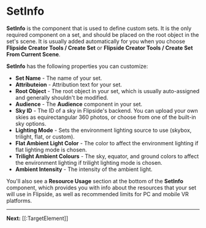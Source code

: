 # SetInfo

**SetInfo** is the component that is used to define custom sets. It is the only required component on a set, and should be placed on the root object in the set's scene. It is usually added automatically for you when you choose **Flipside Creator Tools / Create Set** or **Flipside Creator Tools / Create Set From Current Scene**.

**SetInfo** has the following properties you can customize:

* **Set Name** - The name of your set.
* **Attributeion** - Attribution text for your set.
* **Root Object** - The root object in your set, which is usually auto-assigned and generally shouldn't be modified.
* **Audience** - The **Audience** component in your set.
* **Sky ID** - The ID of a sky in Flipside's backend. You can upload your own skies as equirectangular 360 photos, or choose from one of the built-in sky options.
* **Lighting Mode** - Sets the environment lighting source to use (skybox, trilight, flat, or custom).
* **Flat Ambient Light Color** - The color to affect the environment lighting if flat lighting mode is chosen.
* **Trilight Ambient Colours** - The sky, equator, and ground colors to affect the environment lighting if trilight lighting mode is chosen.
* **Ambient Intensity** - The intensity of the ambient light.

You'll also see a **Resource Usage** section at the bottom of the **SetInfo** component, which provides you with info about the resources that your set will use in Flipside, as well as recommended limits for PC and mobile VR platforms.

---

**Next:** [[:TargetElement]]
